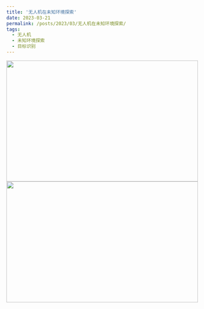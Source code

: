 ```yaml
---
title: '无人机在未知环境探索'
date: 2023-03-21
permalink: /posts/2023/03/无人机在未知环境探索/
tags:
  - 无人机
  - 未知环境探索
  - 目标识别
---
```


<img src="https://user-images.githubusercontent.com/64770184/226533390-6dc4f238-e777-4777-bb12-4f5694150886.gif" width="500" height="315" />

<img src="https://user-images.githubusercontent.com/64770184/226541234-ef56b828-f728-49df-a7f6-7bd011ed5799.gif" width="500" height="315" />
